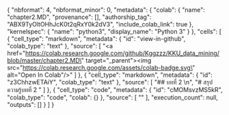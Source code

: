 {
  "nbformat": 4,
  "nbformat_minor": 0,
  "metadata": {
    "colab": {
      "name": "chapter2.MD",
      "provenance": [],
      "authorship_tag": "ABX9TyOltOHhJcK0t2qRxY0k2dV3",
      "include_colab_link": true
    },
    "kernelspec": {
      "name": "python3",
      "display_name": "Python 3"
    }
  },
  "cells": [
    {
      "cell_type": "markdown",
      "metadata": {
        "id": "view-in-github",
        "colab_type": "text"
      },
      "source": [
        "<a href=\"https://colab.research.google.com/github/Kggzzz/KKU_data_mining/blob/master/chapter2.MD\" target=\"_parent\"><img src=\"https://colab.research.google.com/assets/colab-badge.svg\" alt=\"Open In Colab\"/></a>"
      ]
    },
    {
      "cell_type": "markdown",
      "metadata": {
        "id": "z3ChhzwETAiY",
        "colab_type": "text"
      },
      "source": [
        "## บทที่ 2 \n",
        "# สรุปความรู้บทที่ 2 "
      ]
    },
    {
      "cell_type": "code",
      "metadata": {
        "id": "cMOMsvzMS5kR",
        "colab_type": "code",
        "colab": {}
      },
      "source": [
        ""
      ],
      "execution_count": null,
      "outputs": []
    }
  ]
}